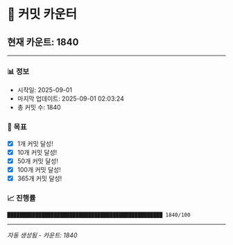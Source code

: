 # 🔢 커밋 카운터

## 현재 카운트: 1840

---

### 📊 정보
- 시작일: 2025-09-01
- 마지막 업데이트: 2025-09-01 02:03:24
- 총 커밋 수: 1840

### 🎯 목표
- [x] 1개 커밋 달성!
- [x] 10개 커밋 달성!
- [x] 50개 커밋 달성!
- [x] 100개 커밋 달성!
- [x] 365개 커밋 달성!

### 📈 진행률
```
██████████████████████████████████████████████████ 1840/100
```

---
*자동 생성됨 - 카운트: 1840*
